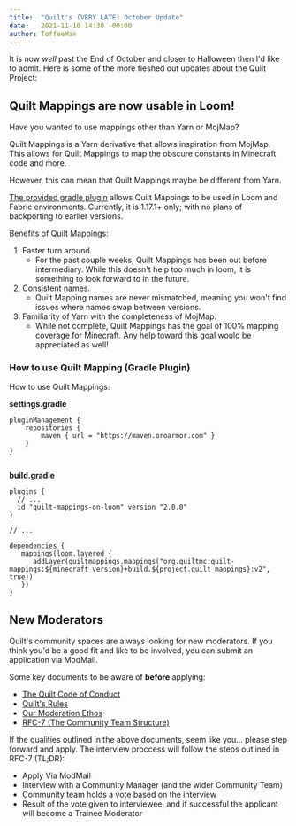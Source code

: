 ```yaml
---
title:  "Quilt's (VERY LATE) October Update"
date:   2021-11-10 14:30 -00:00
author: ToffeeMax
---
```


It is now _well_ past the End of October and closer to Halloween then I'd like to admit. Here is some of the more fleshed out updates about the Quilt Project:

## Quilt Mappings are now usable in Loom!
Have you wanted to use mappings other than Yarn or MojMap? 

Quilt Mappings is a Yarn derivative that allows inspiration from MojMap. This allows for Quilt Mappings to map the obscure constants in Minecraft code and more. 

However, this can mean that Quilt Mappings maybe be different from Yarn. 

[The provided gradle plugin](https://github.com/OroArmor/quilt-mappings-on-loom) allows Quilt Mappings to be used in Loom and Fabric environments. Currently, it is 1.17.1+ only; with no plans of backporting to earlier versions.

Benefits of Quilt Mappings:
1. Faster turn around. 
   - For the past couple weeks, Quilt Mappings has been out before intermediary. While this doesn't help too much in loom, it is something to look forward to in the future.
2. Consistent names. 
   - Quilt Mapping names are never mismatched, meaning you won't find issues where names swap between versions.
3. Familiarity of Yarn with the completeness of MojMap. 
   - While not complete, Quilt Mappings has the goal of 100% mapping coverage for Minecraft. Any help toward this goal would be appreciated as well!

### How to use Quilt Mapping (Gradle Plugin)
How to use Quilt Mappings:

**settings.gradle**
```
pluginManagement {
    repositories {
        maven { url = "https://maven.oroarmor.com" }
    }
}
 
```
**build.gradle**
```
plugins {
  // ...
  id "quilt-mappings-on-loom" version "2.0.0"
}

// ...

dependencies {
   mappings(loom.layered {
      addLayer(quiltmappings.mappings("org.quiltmc:quilt-mappings:${minecraft_version}+build.${project.quilt_mappings}:v2", true))
   })
}
```

## New Moderators
Quilt's community spaces are always looking for new moderators. If you think you'd be a good fit and like to be involved, you can submit an application via ModMail. 

Some key documents to be aware of **before** applying:
* [The Quilt Code of Conduct](https://quiltmc.org/community/code-of-conduct.html)
* [Quilt's Rules](https://quiltmc.org/community/rules.html)
* [Our Moderation Ethos](https://quiltmc.org/community/moderation.html)
* [RFC-7 (The Community Team Structure)](https://github.com/QuiltMC/rfcs/blob/master/structure/0007-community-team.md)

If the qualities outlined in the above documents, seem like you... please step forward and apply. The interview proccess will follow the steps outlined in RFC-7 (TL;DR):
* Apply Via ModMail
* Interview with a Community Manager (and the wider Community Team)
* Community team holds a vote based on the interview
* Result of the vote given to interviewee, and if successful the applicant will become a Trainee Moderator
